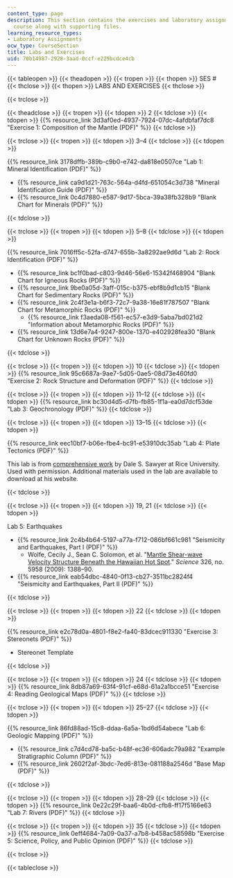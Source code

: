 ```yaml
---
content_type: page
description: This section contains the exercises and laboratory assignments for the
  course along with supporting files.
learning_resource_types:
- Laboratory Assignments
ocw_type: CourseSection
title: Labs and Exercises
uid: 70b14987-2928-3aad-0ccf-e229bcdce4cb
---
```


{{< tableopen >}}
{{< theadopen >}}
{{< tropen >}}
{{< thopen >}}
SES #
{{< thclose >}}
{{< thopen >}}
LABS AND EXERCISES
{{< thclose >}}

{{< trclose >}}

{{< theadclose >}}
{{< tropen >}}
{{< tdopen >}}
2
{{< tdclose >}}
{{< tdopen >}}
{{% resource_link 3d3af0ed-4937-7924-07dc-4afdbfaf7dc8 "Exercise 1: Composition of the Mantle (PDF)" %}}
{{< tdclose >}}

{{< trclose >}}
{{< tropen >}}
{{< tdopen >}}
3–4
{{< tdclose >}}
{{< tdopen >}}


{{% resource_link 3178dffb-389b-c9b0-e742-da818e0507ce "Lab 1: Mineral Identification (PDF)" %}}

*   {{% resource_link ca9d1d21-763c-564a-d4fd-651054c3d738 "Mineral Identification Guide (PDF)" %}}
*   {{% resource_link 0c4d7880-e587-9d17-5bca-39a38fb328b9 "Blank Chart for Minerals (PDF)" %}}


{{< tdclose >}}

{{< trclose >}}
{{< tropen >}}
{{< tdopen >}}
5–8
{{< tdclose >}}
{{< tdopen >}}


{{% resource_link 7016ff5c-52fa-d747-655b-3a8292ae9d6d "Lab 2: Rock Identification (PDF)" %}}

*   {{% resource_link bc1f0bad-c803-9d46-56e6-15342f468904 "Blank Chart for Igneous Rocks (PDF)" %}}
*   {{% resource_link 9be0a05d-3aff-015c-b375-ebf8b9d1cb15 "Blank Chart for Sedimentary Rocks (PDF)" %}}
*   {{% resource_link 2c4f3e1a-b6f3-72c7-9a38-16e81f787507 "Blank Chart for Metamorphic Rocks (PDF)" %}}
    *   {{% resource_link f3aeda08-f561-ec57-e3d9-5aba7bd021d2 "Information about Metamorphic Rocks (PDF)" %}}
*   {{% resource_link 13d6e7a4-9247-800e-1370-e402928fea30 "Blank Chart for Unknown Rocks (PDF)" %}}


{{< tdclose >}}

{{< trclose >}}
{{< tropen >}}
{{< tdopen >}}
10
{{< tdclose >}}
{{< tdopen >}}
{{% resource_link 95c6687a-9ae7-5d05-0ae5-08d73e460fd0 "Exercise 2: Rock Structure and Deformation (PDF)" %}}
{{< tdclose >}}

{{< trclose >}}
{{< tropen >}}
{{< tdopen >}}
11–12
{{< tdclose >}}
{{< tdopen >}}
{{% resource_link bc30d4d5-d7fb-fb85-1f1a-ea0d7dcf53de "Lab 3: Geochronology (PDF)" %}}
{{< tdclose >}}

{{< trclose >}}
{{< tropen >}}
{{< tdopen >}}
13–15
{{< tdclose >}}
{{< tdopen >}}


{{% resource_link eec10bf7-b06e-fbe4-bc91-e53910dc35ab "Lab 4: Plate Tectonics (PDF)" %}}

This lab is from [comprehensive work](http://plateboundary.rice.edu/home.html) by Dale S. Sawyer at Rice University. Used with permission. Additional materials used in the lab are available to download at his website.


{{< tdclose >}}

{{< trclose >}}
{{< tropen >}}
{{< tdopen >}}
19, 21
{{< tdclose >}}
{{< tdopen >}}


Lab 5: Earthquakes

*   {{% resource_link 2c4b4b64-5197-a77a-f712-086bf661c981 "Seismicity and Earthquakes, Part I (PDF)" %}}
    *   Wolfe, Cecily J., Sean C. Solomon, et al. "[Mantle Shear-wave Velocity Structure Beneath the Hawaiian Hot Spot](http://dx.doi.org/10.1126/science.1180165)." _Science_ 326, no. 5958 (2009): 1388–90.
*   {{% resource_link eab54dbc-4840-0f13-cb27-3511bc2824f4 "Seismicity and Earthquakes, Part II (PDF)" %}}


{{< tdclose >}}

{{< trclose >}}
{{< tropen >}}
{{< tdopen >}}
22
{{< tdclose >}}
{{< tdopen >}}


{{% resource_link e2c78d0a-4801-f8e2-fa40-83dcec911330 "Exercise 3: Stereonets (PDF)" %}}

*   Stereonet Template


{{< tdclose >}}

{{< trclose >}}
{{< tropen >}}
{{< tdopen >}}
24
{{< tdclose >}}
{{< tdopen >}}
{{% resource_link 8db87a69-63f4-91cf-e68d-61a2a1bcce51 "Exercise 4: Reading Geological Maps (PDF)" %}}
{{< tdclose >}}

{{< trclose >}}
{{< tropen >}}
{{< tdopen >}}
25–27
{{< tdclose >}}
{{< tdopen >}}


{{% resource_link 86fd88ad-15c8-ddaa-6a5a-1bd6d54abece "Lab 6: Geologic Mapping (PDF)" %}}

*   {{% resource_link c7d4cd78-ba5c-b48f-ec36-606adc79a982 "Example Stratigraphic Column (PDF)" %}}
*   {{% resource_link 2602f2af-3bdc-7ed6-813e-081188a2546d "Base Map (PDF)" %}}


{{< tdclose >}}

{{< trclose >}}
{{< tropen >}}
{{< tdopen >}}
28–29
{{< tdclose >}}
{{< tdopen >}}
{{% resource_link 0e22c29f-baa6-4b0d-cfb8-ff17f5166e63 "Lab 7: Rivers (PDF)" %}}
{{< tdclose >}}

{{< trclose >}}
{{< tropen >}}
{{< tdopen >}}
35
{{< tdclose >}}
{{< tdopen >}}
{{% resource_link 0eff4684-7a09-0a37-a7b8-b458ac58598b "Exercise 5: Science, Policy, and Public Opinion (PDF)" %}}
{{< tdclose >}}

{{< trclose >}}

{{< tableclose >}}